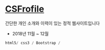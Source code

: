 # [**CSFrofile**](https://ckdtjs505.github.io/WebSite_myfrofile/)

간단한 개인 소개와 이력이 있는 정적 웹사이트입니다

* 2018년 11월 ~ 12월

```dart
html5/ css3 / Bootstrap /
```

